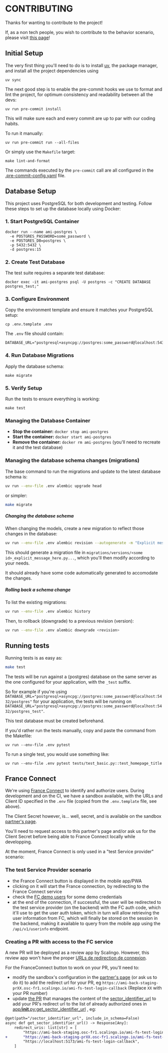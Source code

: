 # CONTRIBUTING

Thanks for wanting to contribute to the project!

If, as a non tech people, you wish to contribute to the behavior scenario, please visit [this page](./CONTRIBUTING-BEHAVIOR.md)!

## Initial Setup

The very first thing you'll need to do is to install
[uv](https://docs.astral.sh/uv/), the package manager, and install all the
project dependencies using

```shell
uv sync
```

The next good step is to enable the pre-commit hooks we use to format and lint
the project, for optimum consistency and readability between all the devs:

```shell
uv run pre-commit install
```

This will make sure each and every commit are up to par with our coding habits.

To run it manually:

```shell
uv run pre-commit run --all-files
```

Or simply use the `Makefile` target:

```shell
make lint-and-format
```

The commands executed by the `pre-commit` call are all configured in the
[.pre-commit-config.yaml](.pre-commit-config.yaml) file.

## Database Setup

This project uses PostgreSQL for both development and testing. Follow these steps to set up the database locally using Docker:

### 1. Start PostgreSQL Container

```shell
docker run --name ami-postgres \
  -e POSTGRES_PASSWORD=some_password \
  -e POSTGRES_DB=postgres \
  -p 5432:5432 \
  -d postgres:15
```

### 2. Create Test Database

The test suite requires a separate test database:

```shell
docker exec -it ami-postgres psql -U postgres -c "CREATE DATABASE postgres_test;"
```

### 3. Configure Environment

Copy the environment template and ensure it matches your PostgreSQL setup:

```shell
cp .env.template .env
```

The `.env` file should contain:
```
DATABASE_URL="postgresql+asyncpg://postgres:some_password@localhost:5432/postgres"
```

### 4. Run Database Migrations

Apply the database schema:

```shell
make migrate
```

### 5. Verify Setup

Run the tests to ensure everything is working:

```shell
make test
```

### Managing the Database Container

- **Stop the container:** `docker stop ami-postgres`
- **Start the container:** `docker start ami-postgres`
- **Remove the container:** `docker rm ami-postgres` (you'll need to recreate it and the test database)

### Managing the database schema changes (migrations)

The base command to run the migrations and update to the latest database schema is:
```sh
uv run --env-file .env alembic upgrade head
```

or simpler:
```sh
make migrate
```

##### Changing the database schema

When changing the models, create a new migration to reflect those changes in
the database:
```sh
uv run --env-file .env alembic revision --autogenerate -m "Explicit message here"
```

This should generate a migration file in `migrations/versions/<some
id>_explicit_message_here.py...`, which you'll then modify according to your
needs.

It should already have some code automatically generated to accomodate the
changes.

##### Rolling back a schema change

To list the existing migrations:
```sh
uv run --env-file .env alembic history
```

Then, to rollback (downgrade) to a previous revision (version):
```sh
uv run --env-file .env alembic downgrade <revision>
```

## Running tests

Running tests is as easy as:
```sh
make test
```

The tests will be run against a (postgres) database on the same server as the
one configured for your application, with the `_test` suffix.

So for example if you're using
`DATABASE_URL="postgresql+asyncpg://postgres:some_password@localhost:5432/postgres"`
for your application, the tests will be running on
`DATABASE_URL="postgresql+asyncpg://postgres:some_password@localhost:5432/postgres_test"`.

This test database must be created beforehand.

If you'd rather run the tests manually, copy and paste the command from the Makefile:
```
uv run --env-file .env pytest
```

To run a single test, you would use something like:
```
uv run --env-file .env pytest tests/test_basic.py::test_homepage_title
```

## France Connect

We're using [France Connect](https://docs.partenaires.franceconnect.gouv.fr/)
to identify and authorize users. During development and on the CI, we have a
sandbox available, with the URLs and Client ID specified in the `.env` file
(copied from the `.env.template` file, see above).

The Client Secret however, is... well, secret, and is available on the sandbox
[partner's page](https://espace.partenaires.franceconnect.gouv.fr).

You'll need to request access to this partner's page and/or ask us for the
Client Secret before being able to France Connect locally while developping.

At the moment, France Connect is only used in a "test Service provider"
scenario:

### The test Service Provider scenario

- the France Connect button is displayed in the mobile app/PWA
- clicking on it will start the France connection, by redirecting to the France
Connect service
- check the [FC demo users](https://github.com/france-connect/sources/blob/main/docker/volumes/fcp-low/mocks/idp/databases/citizen/base.csv)
for some demo credentials
- at the end of the connection, if successful, the user will be redirected to
the test service provider (on the backend) with the FC auth code, which it'll
use to get the user auth token, which in turn will allow retrieving the user
information from FC, which will finally be stored on the session in the backend,
making it available to query from the mobile app using the `/api/v1/userinfo`
endpoint.

### Creating a PR with access to the FC service

A new PR will be deployed as a review app by Scalingo. However,
this review app won't have the proper
[URLs de redirection de connexion](https://docs.partenaires.franceconnect.gouv.fr/fs/devenir-fs/projet-bac-a-sable/#configuration-de-votre-instance-de-test).

For the FranceConnect button to work on your PR, you'll need to:
- modify the sandbox's configuration in the [partner's
page](https://espace.partenaires.franceconnect.gouv.fr) (or
ask us to do it) to add the redirect url for your PR, eg
`https://ami-back-staging-prXX.osc-fr1.scalingo.io/ami-fs-test-login-callback`
(Replace `XX` with your PR number)
- update [the PR](https://github.com/numerique-gouv/ami-notifications-api/pull/90)
that manages the content of the
[sector_identifier_url](https://docs.partenaires.franceconnect.gouv.fr/fs/fs-technique/fs-technique-sector_identifier/)
to add your PR's redirect url to the list of already authorized ones in
[app/__init__.py:get_sector_identifier_url](https://github.com/numerique-gouv/ami-notifications-api/blob/DO-NOT-MERGE-sector_identifier_url-manager/app/__init__.py#L287-L291)
, eg:

```diff
@get(path="/sector_identifier_url", include_in_schema=False)
async def get_sector_identifier_url() -> Response[Any]:
    redirect_uris: list[str] = [
        "https://ami-back-staging.osc-fr1.scalingo.io/ami-fs-test-login-callback",
+       "https://ami-back-staging-prXX.osc-fr1.scalingo.io/ami-fs-test-login-callback", # Replace `XX` with your PR number
        "https://localhost:5173/ami-fs-test-login-callback",
    ]
```
